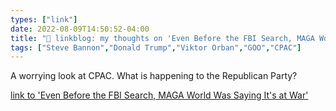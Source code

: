 ```yaml
---
types: ["link"]
date: 2022-08-09T14:50:52-04:00
title: "🔗 linkblog: my thoughts on 'Even Before the FBI Search, MAGA World Was Saying It's at War'"
tags: ["Steve Bannon","Donald Trump","Viktor Orban","GOO","CPAC"]
---
```

A worrying look at CPAC. What is happening to the Republican Party?
 

[link to 'Even Before the FBI Search, MAGA World Was Saying It's at War'](https://www.vice.com/en/article/wxnjqy/cpac-dallas-maga-war)
